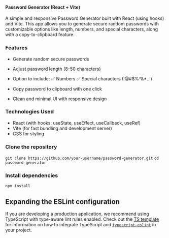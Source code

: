 #### Password Generator (React + Vite)
A simple and responsive Password Generator built with React (using hooks) and Vite.
This app allows you to generate secure random passwords with customizable options like length, numbers, and special characters, along with a copy-to-clipboard feature.

### Features

* Generate random secure passwords
* Adjust password length (8–50 characters)

* Option to include:
   ✅ Numbers
   ✅ Special characters (!@#$%^&*...)
* Copy password to clipboard with one click
* Clean and minimal UI with responsive design

### Technologies Used

* React (with hooks: useState, useEffect, useCallback, useRef)
* Vite (for fast bundling and development server)
* CSS for styling

### Clone the repository
`git clone https://github.com/your-username/password-generator.git`
`cd password-generator`

### Install dependencies
`npm install`


## Expanding the ESLint configuration

If you are developing a production application, we recommend using TypeScript with type-aware lint rules enabled. Check out the [TS template](https://github.com/vitejs/vite/tree/main/packages/create-vite/template-react-ts) for information on how to integrate TypeScript and [`typescript-eslint`](https://typescript-eslint.io) in your project.
